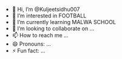 - 👋 Hi, I’m @Kuljeetsidhu007
- 👀 I’m interested in FOOTBALL
- 🌱 I’m currently learning MALWA SCHOOL 
- 💞️ I’m looking to collaborate on ...
- 📫 How to reach me ...
- 😄 Pronouns: ...
- ⚡ Fun fact: ...

<!---
Kuljeetsidhu007/Kuljeetsidhu007 is a ✨ special ✨ repository because its `README.md` (this file) appears on your GitHub profile.
You can click the Preview link to take a look at your changes.
--->
